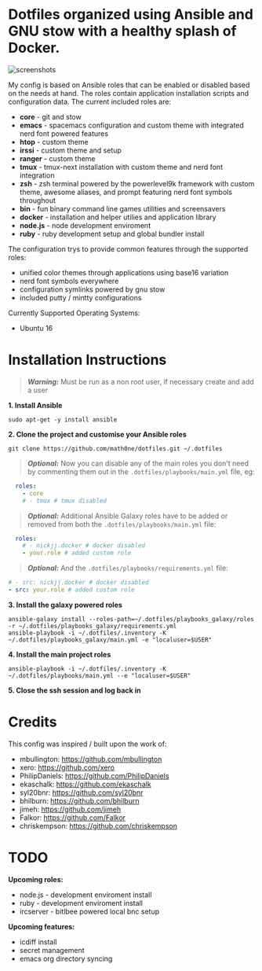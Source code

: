 # Dotfiles organized using Ansible and GNU stow with a healthy splash of Docker.

![screenshots](https://raw.githubusercontent.com/openist/dotfiles/master/putty/dotfiles-wide.png)

My config is based on Ansible roles that can be enabled or disabled based on the needs at hand.  The roles contain application installation scripts and configuration data. The current included roles are:
* **core** - git and stow
* **emacs** - spacemacs configuration and custom theme with integrated nerd font powered features
* **htop** - custom theme
* **irssi** - custom theme and setup
* **ranger** - custom theme
* **tmux** - tmux-next installation with custom theme and nerd font integration
* **zsh** - zsh terminal powered by the powerlevel9k framework with custom theme, awesome aliases, and prompt featuring nerd font symbols throughout
* **bin** - fun binary command line games utilities and screensavers
* **docker** - installation and helper utilies and application library
* **node.js** - node development enviroment
* **ruby** - ruby development setup and global bundler install

The configuration trys to provide common features through the supported roles:
* unified color themes through applications using base16 variation
* nerd font symbols everywhere
* configuration symlinks powered by gnu stow
* included putty / mintty configurations

Currently Supported Operating Systems:
* Ubuntu 16

# Installation Instructions

> _**Warning:**_ Must be run as a non root user, if necessary create and add a user

**1. Install Ansible**
```
sudo apt-get -y install ansible
```
**2. Clone the project and customise your Ansible roles**
```
git clone https://github.com/math0ne/dotfiles.git ~/.dotfiles
```

> _**Optional:**_ Now you can disable any of the main roles you don't need by commenting them out in the `.dotfiles/playbooks/main.yml` file, eg:

```yaml
  roles:
    - core
    # - tmux # tmux disabled
```

> _**Optional:**_ Additional Ansible Galaxy roles have to be added or removed from both the `.dotfiles/playbooks/main.yml` file:

```yaml
  roles:
    # - nickjj.docker # docker disabled
    - your.role # added custom role
```

> _**Optional:**_ And the `.dotfiles/playbooks/requirements.yml` file:

```yaml
# - src: nickjj.docker # docker disabled
- src: your.role # added custom role
```

**3. Install the galaxy powered roles**
```
ansible-galaxy install --roles-path=~/.dotfiles/playbooks_galaxy/roles -r ~/.dotfiles/playbooks_galaxy/requirements.yml
ansible-playbook -i ~/.dotfiles/.inventory -K ~/.dotfiles/playbooks_galaxy/main.yml -e "localuser=$USER"
```
**4. Install the main project roles**
```
ansible-playbook -i ~/.dotfiles/.inventory -K ~/.dotfiles/playbooks/main.yml --e "localuser=$USER"
```
**5. Close the ssh session and log back in**

# Credits

This config was inspired / built upon the work of:
* mbullington: https://github.com/mbullington
* xero: https://github.com/xero
* PhilipDaniels: https://github.com/PhilipDaniels
* ekaschalk: https://github.com/ekaschalk
* syl20bnr: https://github.com/syl20bnr
* bhilburn: https://github.com/bhilburn
* jimeh: https://github.com/jimeh
* Falkor: https://github.com/Falkor
* chriskempson: https://github.com/chriskempson

# TODO

**Upcoming roles:**
* node.js - development enviroment install
* ruby - development enviroment install
* ircserver - bitlbee powered local bnc setup

**Upcoming features:**
* icdiff install
* secret management
* emacs org directory syncing
